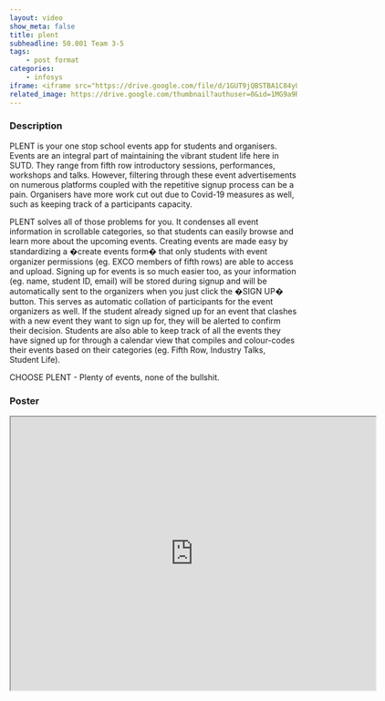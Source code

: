 ```yaml
---
layout: video
show_meta: false
title: plent
subheadline: 50.001 Team 3-5
tags:
    - post format
categories:
    - infosys
iframe: <iframe src="https://drive.google.com/file/d/1GUT9jQBSTBA1C84yUhemLxiCeEWNthhd/preview" width="320" height="240"></iframe>
related_image: https://drive.google.com/thumbnail?authuser=0&id=1MG9a9RCWKXsFmEXb_U8iSerFkKs2846p&sz=w300-h300-p-k-nu-iv1
---
```


### Description

PLENT is your one stop school events app for students and organisers. Events are an integral part of maintaining the vibrant student life here in SUTD. They range from fifth row introductory sessions, performances, workshops and talks. However, filtering through these event advertisements on numerous platforms coupled with the repetitive signup process can be a pain. Organisers have more work cut out due to Covid-19 measures as well, such as keeping track of a participants capacity.

PLENT solves all of those problems for you. It condenses all event information in scrollable categories, so that students can easily browse and learn more about the upcoming events. Creating events are made easy by standardizing a �create events form� that only students with event organizer permissions (eg. EXCO members of fifth rows) are able to access and upload. Signing up for events is so much easier too, as your information (eg. name, student ID, email) will be stored during signup and will be automatically sent to the organizers when you just click the �SIGN UP� button. This serves as automatic collation of participants for the event organizers as well. If the student already signed up for an event that clashes with a new event they want to sign up for, they will be alerted to confirm their decision. Students are also able to keep track of all the events they have signed up for through a calendar view that compiles and colour-codes their events based on their categories (eg. Fifth Row, Industry Talks, Student Life).

CHOOSE PLENT - Plenty of events, none of the bullshit.

### Poster

<iframe src="https://drive.google.com/file/d/1MG9a9RCWKXsFmEXb_U8iSerFkKs2846p/preview" width="640" height="480"></iframe>
